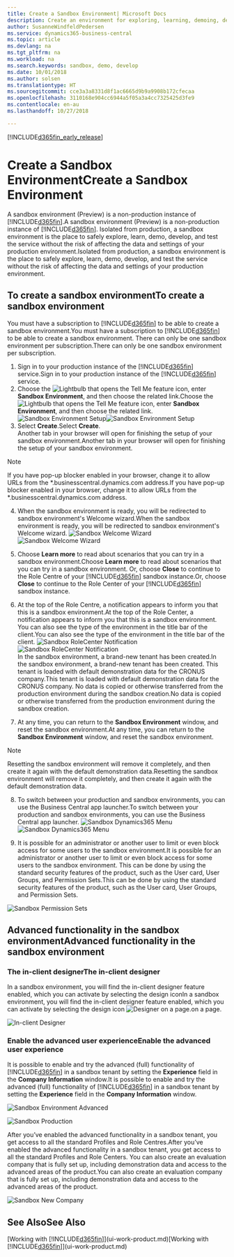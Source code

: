 ```yaml
---
title: Create a Sandbox Environment| Microsoft Docs
description: Create an environment for exploring, learning, demoing, developing, and testing.
author: SusanneWindfeldPedersen
ms.service: dynamics365-business-central
ms.topic: article
ms.devlang: na
ms.tgt_pltfrm: na
ms.workload: na
ms.search.keywords: sandbox, demo, develop
ms.date: 10/01/2018
ms.author: solsen
ms.translationtype: HT
ms.sourcegitcommit: cce3a3a8331d8f1ac6665d9b9a9908b172cfecaa
ms.openlocfilehash: 3110168e904cc6944a5f05a3a4cc7325425d3fe9
ms.contentlocale: en-au
ms.lasthandoff: 10/27/2018

---
```

[!INCLUDE[d365fin_early_release](includes/d365fin_early_release.md.md)]

# <a name="create-a-sandbox-environment"></a><span data-ttu-id="774b7-103">Create a Sandbox Environment</span><span class="sxs-lookup"><span data-stu-id="774b7-103">Create a Sandbox Environment</span></span>
<span data-ttu-id="774b7-104">A sandbox environment (Preview) is a non-production instance of [!INCLUDE[d365fin](includes/d365fin_md.md)].</span><span class="sxs-lookup"><span data-stu-id="774b7-104">A sandbox environment (Preview) is a non-production instance of [!INCLUDE[d365fin](includes/d365fin_md.md)].</span></span> <span data-ttu-id="774b7-105">Isolated from production, a sandbox environment is the place to safely explore, learn, demo, develop, and test the service without the risk of affecting the data and settings of your production environment.</span><span class="sxs-lookup"><span data-stu-id="774b7-105">Isolated from production, a sandbox environment is the place to safely explore, learn, demo, develop, and test the service without the risk of affecting the data and settings of your production environment.</span></span>

## <a name="to-create-a-sandbox-environment"></a><span data-ttu-id="774b7-106">To create a sandbox environment</span><span class="sxs-lookup"><span data-stu-id="774b7-106">To create a sandbox environment</span></span>
<span data-ttu-id="774b7-107">You must have a subscription to [!INCLUDE[d365fin](includes/d365fin_md.md)] to be able to create a sandbox environment.</span><span class="sxs-lookup"><span data-stu-id="774b7-107">You must have a subscription to [!INCLUDE[d365fin](includes/d365fin_md.md)] to be able to create a sandbox environment.</span></span> <span data-ttu-id="774b7-108">There can only be one sandbox environment per subscription.</span><span class="sxs-lookup"><span data-stu-id="774b7-108">There can only be one sandbox environment per subscription.</span></span>

1. <span data-ttu-id="774b7-109">Sign in to your production instance of the [!INCLUDE[d365fin](includes/d365fin_md.md)] service.</span><span class="sxs-lookup"><span data-stu-id="774b7-109">Sign in to your production instance of the [!INCLUDE[d365fin](includes/d365fin_md.md)] service.</span></span>
2. <span data-ttu-id="774b7-110">Choose the ![Lightbulb that opens the Tell Me feature](media/ui-search/search_small.png "Tell me what you want to do") icon, enter **Sandbox Environment**, and then choose the related link.</span><span class="sxs-lookup"><span data-stu-id="774b7-110">Choose the ![Lightbulb that opens the Tell Me feature](media/ui-search/search_small.png "Tell me what you want to do") icon, enter **Sandbox Environment**, and then choose the related link.</span></span>
<span data-ttu-id="774b7-111">![Sandbox Environment Setup](./media/across-sandbox/sandbox-environment-setup.png)</span><span class="sxs-lookup"><span data-stu-id="774b7-111">![Sandbox Environment Setup](./media/across-sandbox/sandbox-environment-setup.png)</span></span>
3. <span data-ttu-id="774b7-112">Select **Create**.</span><span class="sxs-lookup"><span data-stu-id="774b7-112">Select **Create**.</span></span>  
  <span data-ttu-id="774b7-113">Another tab in your browser will open for finishing the setup of your sandbox environment.</span><span class="sxs-lookup"><span data-stu-id="774b7-113">Another tab in your browser will open for finishing the setup of your sandbox environment.</span></span>
> [!NOTE]  
>  <span data-ttu-id="774b7-114">If you have pop-up blocker enabled in your browser, change it to allow URLs from the \*.businesscentral.dynamics.com address.</span><span class="sxs-lookup"><span data-stu-id="774b7-114">If you have pop-up blocker enabled in your browser, change it to allow URLs from the \*.businesscentral.dynamics.com address.</span></span>   

4. <span data-ttu-id="774b7-115">When the sandbox environment is ready, you will be redirected to sandbox environment's Welcome wizard.</span><span class="sxs-lookup"><span data-stu-id="774b7-115">When the sandbox environment is ready, you will be redirected to sandbox environment's Welcome wizard.</span></span>
<span data-ttu-id="774b7-116">![Sandbox Welcome Wizard](./media/across-sandbox/sandbox-wizard.png)</span><span class="sxs-lookup"><span data-stu-id="774b7-116">![Sandbox Welcome Wizard](./media/across-sandbox/sandbox-wizard.png)</span></span>

5. <span data-ttu-id="774b7-117">Choose **Learn more** to read about scenarios that you can try in a sandbox environment.</span><span class="sxs-lookup"><span data-stu-id="774b7-117">Choose **Learn more** to read about scenarios that you can try in a sandbox environment.</span></span> <span data-ttu-id="774b7-118">Or, choose **Close** to continue to the Role Centre of your [!INCLUDE[d365fin](includes/d365fin_md.md)] sandbox instance.</span><span class="sxs-lookup"><span data-stu-id="774b7-118">Or, choose **Close** to continue to the Role Center of your [!INCLUDE[d365fin](includes/d365fin_md.md)] sandbox instance.</span></span>
6. <span data-ttu-id="774b7-119">At the top of the Role Centre, a notification appears to inform you that this is a sandbox environment.</span><span class="sxs-lookup"><span data-stu-id="774b7-119">At the top of the Role Center, a notification appears to inform you that this is a sandbox environment.</span></span> <span data-ttu-id="774b7-120">You can also see the type of the environment in the title bar of the client.</span><span class="sxs-lookup"><span data-stu-id="774b7-120">You can also see the type of the environment in the title bar of the client.</span></span>
<span data-ttu-id="774b7-121">![Sandbox RoleCenter Notification](./media/across-sandbox/sandbox-rolecenter-notification.png)</span><span class="sxs-lookup"><span data-stu-id="774b7-121">![Sandbox RoleCenter Notification](./media/across-sandbox/sandbox-rolecenter-notification.png)</span></span>  
<span data-ttu-id="774b7-122">In the sandbox environment, a brand-new tenant has been created.</span><span class="sxs-lookup"><span data-stu-id="774b7-122">In the sandbox environment, a brand-new tenant has been created.</span></span> <span data-ttu-id="774b7-123">This tenant is loaded with default demonstration data for the CRONUS company.</span><span class="sxs-lookup"><span data-stu-id="774b7-123">This tenant is loaded with default demonstration data for the CRONUS company.</span></span> <span data-ttu-id="774b7-124">No data is copied or otherwise transferred from the production environment during the sandbox creation.</span><span class="sxs-lookup"><span data-stu-id="774b7-124">No data is copied or otherwise transferred from the production environment during the sandbox creation.</span></span>
7.  <span data-ttu-id="774b7-125">At any time, you can return to the **Sandbox Environment** window, and reset the sandbox environment.</span><span class="sxs-lookup"><span data-stu-id="774b7-125">At any time, you can return to the **Sandbox Environment** window, and reset the sandbox environment.</span></span>
> [!NOTE]  
>  <span data-ttu-id="774b7-126">Resetting the sandbox environment will remove it completely, and then create it again with the default demonstration data.</span><span class="sxs-lookup"><span data-stu-id="774b7-126">Resetting the sandbox environment will remove it completely, and then create it again with the default demonstration data.</span></span>  

8.  <span data-ttu-id="774b7-127">To switch between your production and sandbox environments, you can use the Business Central app launcher.</span><span class="sxs-lookup"><span data-stu-id="774b7-127">To switch between your production and sandbox environments, you can use the Business Central app launcher.</span></span>
<span data-ttu-id="774b7-128">![Sandbox Dynamics365 Menu](./media/across-sandbox/sandbox-dynamics365-menu.png)</span><span class="sxs-lookup"><span data-stu-id="774b7-128">![Sandbox Dynamics365 Menu](./media/across-sandbox/sandbox-dynamics365-menu.png)</span></span>

9.  <span data-ttu-id="774b7-129">It is possible for an administrator or another user to limit or even block access for some users to the sandbox environment.</span><span class="sxs-lookup"><span data-stu-id="774b7-129">It is possible for an administrator or another user to limit or even block access for some users to the sandbox environment.</span></span> <span data-ttu-id="774b7-130">This can be done by using the standard security features of the product, such as the User card, User Groups, and Permission Sets.</span><span class="sxs-lookup"><span data-stu-id="774b7-130">This can be done by using the standard security features of the product, such as the User card, User Groups, and Permission Sets.</span></span>

![Sandbox Permission Sets](./media/across-sandbox/sandbox-permission-sets.png)

## <a name="advanced-functionality-in-the-sandbox-environment"></a><span data-ttu-id="774b7-132">Advanced functionality in the sandbox environment</span><span class="sxs-lookup"><span data-stu-id="774b7-132">Advanced functionality in the sandbox environment</span></span>
### <a name="the-in-client-designer"></a><span data-ttu-id="774b7-133">The in-client designer</span><span class="sxs-lookup"><span data-stu-id="774b7-133">The in-client designer</span></span>
<span data-ttu-id="774b7-134">In a sandbox environment, you will find the in-client designer feature enabled, which you can activate by selecting the design icon</span><span class="sxs-lookup"><span data-stu-id="774b7-134">In a sandbox environment, you will find the in-client designer feature enabled, which you can activate by selecting the design icon</span></span> ![Designer](./media/across-sandbox/sandbox-inclient-design-icon.png) <span data-ttu-id="774b7-136">on a page.</span><span class="sxs-lookup"><span data-stu-id="774b7-136">on a page.</span></span>

![In-client Designer](./media/across-sandbox/sandbox-inclient-designer.png)

### <a name="enable-the-advanced-user-experience"></a><span data-ttu-id="774b7-138">Enable the advanced user experience</span><span class="sxs-lookup"><span data-stu-id="774b7-138">Enable the advanced user experience</span></span>
<span data-ttu-id="774b7-139">It is possible to enable and try the advanced (full) functionality of [!INCLUDE[d365fin](includes/d365fin_md.md)] in a sandbox tenant by setting the **Experience** field in the **Company Information** window.</span><span class="sxs-lookup"><span data-stu-id="774b7-139">It is possible to enable and try the advanced (full) functionality of [!INCLUDE[d365fin](includes/d365fin_md.md)] in a sandbox tenant by setting the **Experience** field in the **Company Information** window.</span></span>

![Sandbox Environment Advanced](./media/across-sandbox/sandbox-advanced.png)

![Sandbox Production](./media/across-sandbox/sandbox-production.png)

<span data-ttu-id="774b7-142">After you’ve enabled the advanced functionality in a sandbox tenant, you get access to all the standard Profiles and Role Centres.</span><span class="sxs-lookup"><span data-stu-id="774b7-142">After you’ve enabled the advanced functionality in a sandbox tenant, you get access to all the standard Profiles and Role Centers.</span></span> <span data-ttu-id="774b7-143">You can also create an evaluation company that is fully set up, including demonstration data and access to the advanced areas of the product.</span><span class="sxs-lookup"><span data-stu-id="774b7-143">You can also create an evaluation company that is fully set up, including demonstration data and access to the advanced areas of the product.</span></span>

![Sandbox New Company](./media/across-sandbox/sandbox-newcompany.png)


## <a name="see-also"></a><span data-ttu-id="774b7-145">See Also</span><span class="sxs-lookup"><span data-stu-id="774b7-145">See Also</span></span>
<span data-ttu-id="774b7-146">[Working with [!INCLUDE[d365fin](includes/d365fin_md.md)]](ui-work-product.md)</span><span class="sxs-lookup"><span data-stu-id="774b7-146">[Working with [!INCLUDE[d365fin](includes/d365fin_md.md)]](ui-work-product.md)</span></span>  

